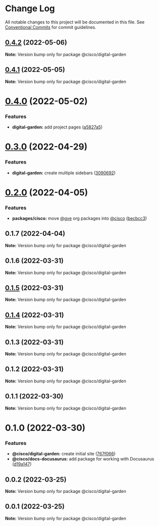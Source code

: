 # Change Log

All notable changes to this project will be documented in this file.
See [Conventional Commits](https://conventionalcommits.org) for commit guidelines.

## [0.4.2](https://github.com/CiscoDevNet/essentials/compare/@cisco/digital-garden@0.4.1...@cisco/digital-garden@0.4.2) (2022-05-06)

**Note:** Version bump only for package @cisco/digital-garden





## [0.4.1](https://github.com/CiscoDevNet/essentials/compare/@cisco/digital-garden@0.4.0...@cisco/digital-garden@0.4.1) (2022-05-05)

**Note:** Version bump only for package @cisco/digital-garden





# [0.4.0](https://github.com/CiscoDevNet/essentials/compare/@cisco/digital-garden@0.3.0...@cisco/digital-garden@0.4.0) (2022-05-02)


### Features

* **digital-garden:** add project pages ([a5827a5](https://github.com/CiscoDevNet/essentials/commit/a5827a51e9057cf7db1a5b3d0fdca98dc43c1d1a))





# [0.3.0](https://github.com/CiscoDevNet/essentials/compare/@cisco/digital-garden@0.2.0...@cisco/digital-garden@0.3.0) (2022-04-29)


### Features

* **digital-garden:** create multiple sidebars ([3090692](https://github.com/CiscoDevNet/essentials/commit/30906928dad435c3f579bb05b387d99966df5845))





# [0.2.0](https://github.com/CiscoDevNet/essentials/compare/@cisco/digital-garden@0.1.7...@cisco/digital-garden@0.2.0) (2022-04-05)


### Features

* **packages/cisco:** move [@gve](https://github.com/gve) org packages into [@cisco](https://github.com/cisco) ([becbcc3](https://github.com/CiscoDevNet/essentials/commit/becbcc3a5fe61210783eedbee73aeab874533503))





## 0.1.7 (2022-04-04)

**Note:** Version bump only for package @cisco/digital-garden





## 0.1.6 (2022-03-31)

**Note:** Version bump only for package @cisco/digital-garden





## [0.1.5](https://github.com/CiscoDevNet/essentials/compare/@cisco/digital-garden@0.1.3...@cisco/digital-garden@0.1.5) (2022-03-31)

**Note:** Version bump only for package @cisco/digital-garden





## [0.1.4](https://github.com/CiscoDevNet/essentials/compare/@cisco/digital-garden@0.1.3...@cisco/digital-garden@0.1.4) (2022-03-31)

**Note:** Version bump only for package @cisco/digital-garden





## 0.1.3 (2022-03-31)

**Note:** Version bump only for package @cisco/digital-garden





## 0.1.2 (2022-03-31)

**Note:** Version bump only for package @cisco/digital-garden





## 0.1.1 (2022-03-30)

**Note:** Version bump only for package @cisco/digital-garden





# 0.1.0 (2022-03-30)


### Features

* **@cisco/digital-garden:** create initial site ([767f066](https://github.com/CiscoDevNet/essentials/commit/767f0665c3d5e241fa8d144ab8c9d5fe15ac4d82))
* **@cisco/docs-docusaurus:** add package for working with Docusaurus ([d19a147](https://github.com/CiscoDevNet/essentials/commit/d19a1472b2dbc0f79a38d31aac9a2b2bcc8a99f1))





## 0.0.2 (2022-03-25)

**Note:** Version bump only for package @cisco/digital-garden





## 0.0.1 (2022-03-25)

**Note:** Version bump only for package @cisco/digital-garden
